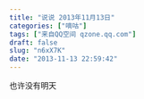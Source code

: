 ```yaml
---
title: "说说 2013年11月13日"
categories: ["嘀咕"]
tags: ["来自QQ空间 qzone.qq.com"]
draft: false
slug: "n6xX7K"
date: "2013-11-13 22:59:42"
---
```


也许没有明天
